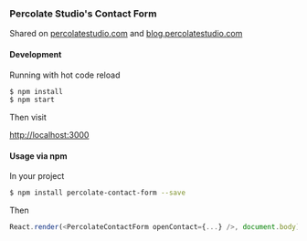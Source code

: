 ### Percolate Studio's Contact Form

Shared on [percolatestudio.com](percolatestudio.com) and  [blog.percolatestudio.com](blog.percolatestudio.com)

#### Development

Running with hot code reload 

``` bash
$ npm install
$ npm start
```

Then visit

[http://localhost:3000](http://localhost:3000)

#### Usage via npm

In your project

``` bash
$ npm install percolate-contact-form --save
```

Then 

``` js
React.render(<PercolateContactForm openContact={...} />, document.body);
```
